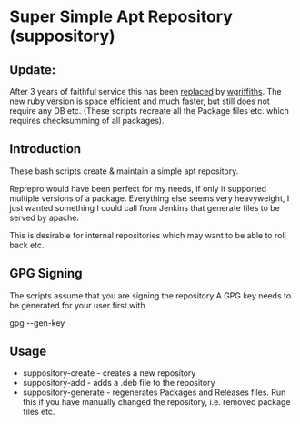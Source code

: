 
Super Simple Apt Repository (suppository)
=========================================

Update:
-------

After 3 years of faithful service this has been [replaced](https://github.com/TheBookPeople/suppository) by [wgriffiths](https://github.com/wgriffiths).
The new ruby version is space efficient and much faster, but still does not require any DB etc. (These scripts recreate all the Package files etc.
which requires checksumming of all packages).

Introduction
------------

These bash scripts create & maintain a simple apt repository.

Reprepro would have been perfect for my needs, if only it supported multiple versions
of a package. Everything else seems very heavyweight, I just wanted something I could call from Jenkins that generate files to be served by apache.

This is desirable for internal repositories which may want to be able to roll back etc.

GPG Signing
-----------

The scripts assume that you are signing the repository
A GPG key needs to be generated for your user first with

 gpg --gen-key

Usage
-----

* suppository-create - creates a new repository
* suppository-add - adds a .deb file to the repository
* suppository-generate - regenerates Packages and Releases files. Run this if you have manually changed the repository, i.e. removed package files etc.



